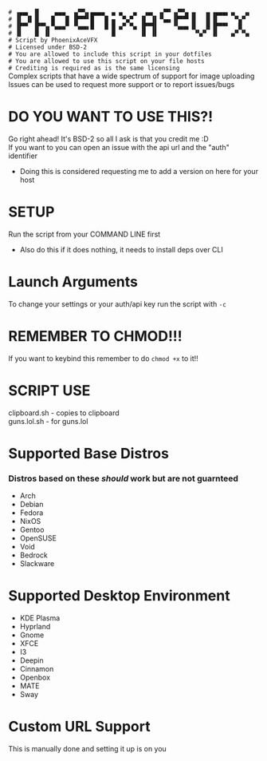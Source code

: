 `# ▗▄▄▖ ▐▌    ▄▄▄  ▗▞▀▚▖▄▄▄▄  ▄ ▄   ▄  ▗▄▖ ▗▞▀▘▗▞▀▚▖▗▖  ▗▖▗▄▄▄▖▗▖  ▗▖`  
`# ▐▌ ▐▌▐▌   █   █ ▐▛▀▀▘█   █ ▄  ▀▄▀  ▐▌ ▐▌▝▚▄▖▐▛▀▀▘▐▌  ▐▌▐▌    ▝▚▞▘ `  
`# ▐▛▀▘ ▐▛▀▚▖▀▄▄▄▀ ▝▚▄▄▖█   █ █ ▄▀ ▀▄ ▐▛▀▜▌    ▝▚▄▄▖▐▌  ▐▌▐▛▀▀▘  ▐▌  `  
`# ▐▌   ▐▌ ▐▌                 █       ▐▌ ▐▌          ▝▚▞▘ ▐▌   ▗▞▘▝▚▖`  
`# Script by PhoenixAceVFX`  
`# Licensed under BSD-2`  
`# You are allowed to include this script in your dotfiles`  
`# You are allowed to use this script on your file hosts`  
`# Crediting is required as is the same licensing`  
Complex scripts that have a wide spectrum of support for image uploading  
Issues can be used to request more support or to report issues/bugs  

# DO YOU WANT TO USE THIS?!  
Go right ahead! It's BSD-2 so all I ask is that you credit me :D  
If you want to you can open an issue with the api url and the "auth" identifier  
- Doing this is considered requesting me to add a version on here for your host  

# SETUP  
Run the script from your COMMAND LINE first  
- Also do this if it does nothing, it needs to install deps over CLI  

# Launch Arguments  
To change your settings or your auth/api key run the script with `-c`  

# REMEMBER TO CHMOD!!!  
If you want to keybind this remember to do `chmod +x` to it!!  

# SCRIPT USE  
clipboard.sh - copies to clipboard  
guns.lol.sh - for guns.lol  

# Supported Base Distros  
### Distros based on these *should* work but are not guarnteed
- Arch
- Debian
- Fedora
- NixOS
- Gentoo
- OpenSUSE
- Void
- Bedrock
- Slackware

# Supported Desktop Environment  
- KDE Plasma  
- Hyprland  
- Gnome  
- XFCE  
- I3
- Deepin
- Cinnamon
- Openbox
- MATE
- Sway

# Custom URL Support  
This is manually done and setting it up is on you  
